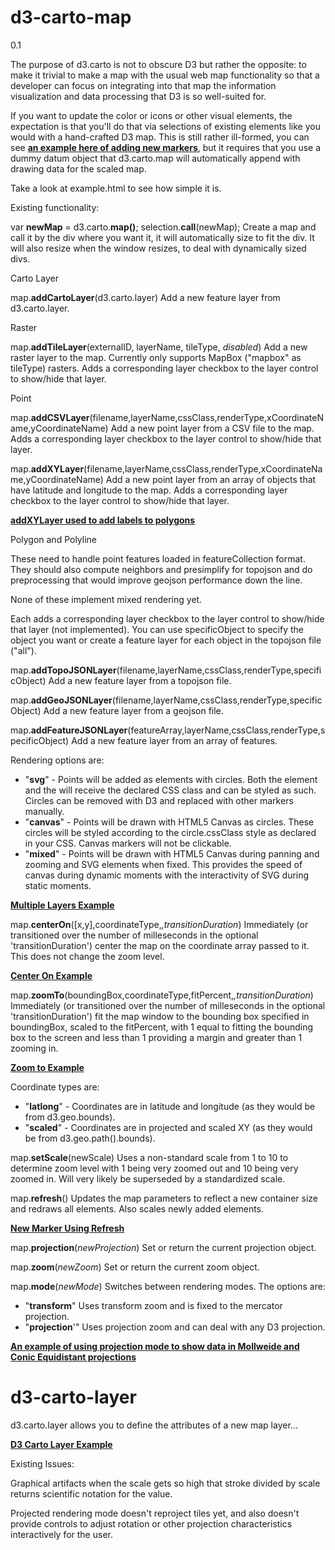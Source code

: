 d3-carto-map
======

0.1

The purpose of d3.carto is not to obscure D3 but rather the opposite: to make it trivial to make a map with the usual web map functionality so that a developer can focus on integrating into that map the information visualization and data processing that D3 is so well-suited for.

If you want to update the color or icons or other visual elements, the expectation is that you'll do that via selections of existing elements like you would with a hand-crafted D3 map. This is still rather ill-formed, you can see **[an example here of adding new markers](http://emeeks.github.io/cartomap/change-markers.html)**, but it requires that you use a dummy datum object that d3.carto.map will automatically append with drawing data for the scaled map.

Take a look at example.html to see how simple it is.

Existing functionality:

var **newMap** = d3.carto.**map()**;
selection.**call**(newMap);
Create a map and call it by the div where you want it, it will automatically size to fit the div. It will also resize when the window resizes, to deal with dynamically sized divs.

Carto Layer

map.**addCartoLayer**(d3.carto.layer)
Add a new feature layer from d3.carto.layer.

Raster

map.**addTileLayer**(externalID, layerName, tileType, *disabled*)
Add a new raster layer to the map. Currently only supports MapBox ("mapbox" as tileType) rasters. Adds a corresponding layer checkbox to the layer control to show/hide that layer.

Point

map.**addCSVLayer**(filename,layerName,cssClass,renderType,xCoordinateName,yCoordinateName)
Add a new point layer from a CSV file to the map. Adds a corresponding layer checkbox to the layer control to show/hide that layer.

map.**addXYLayer**(filename,layerName,cssClass,renderType,xCoordinateName,yCoordinateName)
Add a new point layer from an array of objects that have latitude and longitude to the map. Adds a corresponding layer checkbox to the layer control to show/hide that layer.

**[addXYLayer used to add labels to polygons](http://emeeks.github.io/cartomap/labels.html)**

Polygon and Polyline

These need to handle point features loaded in featureCollection format. They should also compute neighbors and presimplify for topojson and do preprocessing that would improve geojson performance down the line.

None of these implement mixed rendering yet.

Each adds a corresponding layer checkbox to the layer control to show/hide that layer (not implemented). You can use specificObject to specify the object you want or create a feature layer for each object in the topojson file ("all").

map.**addTopoJSONLayer**(filename,layerName,cssClass,renderType,specificObject)
Add a new feature layer from a topojson file. 

map.**addGeoJSONLayer**(filename,layerName,cssClass,renderType,specificObject)
Add a new feature layer from a geojson file.

map.**addFeatureJSONLayer**(featureArray,layerName,cssClass,renderType,specificObject)
Add a new feature layer from an array of features.

Rendering options are:
* "**svg**" - Points will be added as <g> elements with circles. Both the <g> element and the <circle> will receive the declared CSS class and can be styled as such. Circles can be removed with D3 and replaced with other markers manually.
* "**canvas**" - Points will be drawn with HTML5 Canvas as circles. These circles will be styled according to the circle.cssClass style as declared in your CSS. Canvas markers will not be clickable.
* "**mixed**" - Points will be drawn with HTML5 Canvas during panning and zooming and SVG elements when fixed. This provides the speed of canvas during dynamic moments with the interactivity of SVG during static moments.

**[Multiple Layers Example](http://emeeks.github.io/cartomap/many-layers.html)**

map.**centerOn**([x,y],coordinateType,*,transitionDuration*)
Immediately (or transitioned over the number of milleseconds in the optional 'transitionDuration') center the map on the coordinate array passed to it. This does not change the zoom level.

**[Center On Example](http://emeeks.github.io/cartomap/center-on-point.html)**

map.**zoomTo**(boundingBox,coordinateType,fitPercent,*,transitionDuration*)
Immediately (or transitioned over the number of milleseconds in the optional 'transitionDuration') fit the map window to the bounding box specified in boundingBox, scaled to the fitPercent, with 1 equal to fitting the bounding box to the screen and less than 1 providing a margin and greater than 1 zooming in.

**[Zoom to Example](http://emeeks.github.io/cartomap/zoom-to-bbox.html)**

Coordinate types are:
* "**latlong**" - Coordinates are in latitude and longitude (as they would be from d3.geo.bounds).
* "**scaled**" - Coordinates are in projected and scaled XY (as they would be from d3.geo.path().bounds).

map.**setScale**(newScale)
Uses a non-standard scale from 1 to 10 to determine zoom level with 1 being very zoomed out and 10 being very zoomed in. Will very likely be superseded by a standardized scale.

map.**refresh**()
Updates the map parameters to reflect a new container size and redraws all elements. Also scales newly added elements.

**[New Marker Using Refresh](http://emeeks.github.io/cartomap/change-markers.html)**

map.**projection**(*newProjection*)
Set or return the current projection object.

map.**zoom**(*newZoom*)
Set or return the current zoom object.

map.**mode**(*newMode*)
Switches between rendering modes. The options are:
* "**transform**" Uses transform zoom and is fixed to the mercator projection.
* "**projection**'" Uses projection zoom and can deal with any D3 projection.

**[An example of using projection mode to show data in Mollweide and Conic Equidistant projections](http://emeeks.github.io/cartomap/projected.html)**

d3-carto-layer
======

d3.carto.layer allows you to define the attributes of a new map layer...

**[D3 Carto Layer Example](http://emeeks.github.io/cartomap/carto-layers.html)**


Existing Issues:

Graphical artifacts when the scale gets so high that stroke divided by scale returns scientific notation for the value.

Projected rendering mode doesn't reproject tiles yet, and also doesn't provide controls to adjust rotation or other projection characteristics interactively for the user.